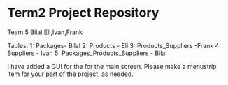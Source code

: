 # Term2 Project Repository
Team 5
Bilal,Eli,Ivan,Frank

Tables:
1: Packages- Bilal
2: Products - Eli
3: Products_Suppliers -Frank
4: Suppliers - Ivan
5: Packages_Products_Suppliers - Bilal

I have added a GUI for the for the main screen. Please make a menustrip item for your part of the project, as needed.




